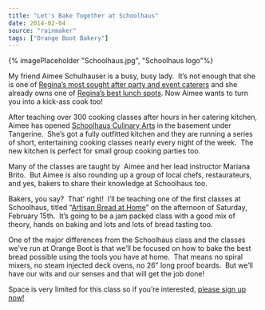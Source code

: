 ```yaml
---
title: "Let's Bake Together at Schoolhaus"
date: 2014-02-04
source: "rainmaker"
tags: ["Orange Boot Bakery"]
---
```



{% imagePlaceholder "Schoolhaus.jpg", "Schoolhaus logo"%}


My friend Aimee Schulhauser is a busy, busy lady.  It’s not enough that she is one of [Regina’s most sought after party and event caterers](http://www.ecff.ca/) and she already owns one of [Regina’s best lunch spots](http://www.tangerineregina.ca/). Now Aimee wants to turn you into a kick-ass cook too!

After teaching over 300 cooking classes after hours in her catering kitchen, Aimee has opened [Schoolhaus Culinary Arts](https://www.schoolhausculinaryarts.ca/) in the basement under Tangerine.  She’s got a fully outfitted kitchen and they are running a series of short, entertaining cooking classes nearly every night of the week.  The new kitchen is perfect for small group cooking parties too.

Many of the classes are taught by  Aimee and her lead instructor Mariana Brito.  But Aimee is also rounding up a group of local chefs, restaurateurs, and yes, bakers to share their knowledge at Schoolhaus too.

Bakers, you say?  That’ right!  I’ll be teaching one of the first classes at Schoolhaus, titled “[Artisan Bread at Home](https://www.schoolhausculinaryarts.ca/classes/class/bread-i-ii-two-day-workshop/)” on the afternoon of Saturday, February 15th.  It’s going to be a jam packed class with a good mix of theory, hands on baking and lots and lots of bread tasting too.

One of the major differences from the Schoolhaus class and the classes we’ve run at Orange Boot is that we’ll be focused on how to bake the best bread possible using the tools you have at home.  That means no spiral mixers, no steam injected deck ovens, no 26” long proof boards.  But we’ll have our wits and our senses and that will get the job done!

Space is very limited for this class so if you’re interested, [please sign up now!](https://www.schoolhausculinaryarts.ca/classes/class/bread-i-ii-two-day-workshop/)
